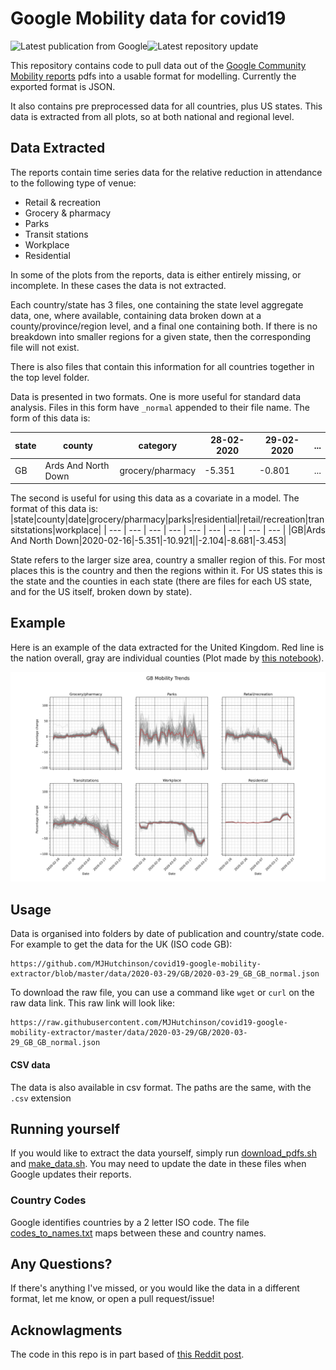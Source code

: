 # Google Mobility data for covid19

![Latest publication from Google](https://badgen.net/badge/Latest%20publication%20from%20Google/March%2029th/green)![Latest repository update](https://badgen.net/badge/Latest%20repository%20update/April%207th/blue)

This repository contains code to pull data out of the [Google Community Mobility reports](https://www.google.com/covid19/mobility/) pdfs into a usable format for modelling. Currently the exported format is JSON. 

It also contains pre preprocessed data for all countries, plus US states. This data is extracted from all plots, so at both national and regional level.

## Data Extracted
The reports contain time series data for the relative reduction in attendance to the following type of venue:
- Retail & recreation
- Grocery & pharmacy
- Parks
- Transit stations
- Workplace
- Residential

In some of the plots from the reports, data is either entirely missing, or incomplete. In these cases the data is not extracted.

Each country/state has 3 files, one containing the state level aggregate data, one, where available, containing data broken down at a county/province/region level, and a final one containing both. If there is no breakdown into smaller regions for a given state, then the corresponding file will not exist.

There is also files that contain this information for all countries together in the top level folder.

Data is presented in two formats. One is more useful for standard data analysis. Files in this form have `_normal` appended to their file name. The form of this data is:

| state | county | category | 28-02-2020 | 29-02-2020 | ... |
| --- | --- | --- | --- | --- | --- |
|GB|Ards And North Down|grocery/pharmacy|-5.351|-0.801| ... |

The second is useful for using this data as a covariate in a model. The format of this data is:
|state|county|date|grocery/pharmacy|parks|residential|retail/recreation|transitstations|workplace|
| --- | --- | --- | --- | --- | --- | --- | --- | --- |
|GB|Ards And North Down|2020-02-16|-5.351|-10.921||-2.104|-8.681|-3.453|


State refers to the larger size area, country a smaller region of this. For most places this is the country and then the regions within it. For US states this is the state and the counties in each state (there are files for each US state, and for the US itself, broken down by state).



## Example
Here is an example of the data extracted for the United Kingdom. Red line is the nation overall, gray are individual counties (Plot made by [this notebook](plots/test_plots.ipynb)).

![GB Plots](plots/GB_plot.png)

## Usage

Data is organised into folders by date of publication and country/state code. For example to get the data for the UK (ISO code GB):
```
https://github.com/MJHutchinson/covid19-google-mobility-extractor/blob/master/data/2020-03-29/GB/2020-03-29_GB_GB_normal.json
```
To download the raw file, you can use a command like `wget` or `curl` on the raw data link. This raw link will look like:
```
https://raw.githubusercontent.com/MJHutchinson/covid19-google-mobility-extractor/master/data/2020-03-29/GB/2020-03-29_GB_GB_normal.json
```

#### CSV data
The data is also available in csv format. The paths are the same, with the `.csv` extension

## Running yourself
If you would like to extract the data yourself, simply run [download_pdfs.sh](download_pdfs.sh) and [make_data.sh](make_data.sh). You may need to update the date in these files when Google updates their reports.

### Country Codes
Google identifies countries by a 2 letter ISO code. The file [codes_to_names.txt](codes_to_names.txt) maps between these and country names.

## Any Questions?
If there's anything I've missed, or you would like the data in a different format, let me know, or open a pull request/issue!

## Acknowlagments
The code in this repo is in part based of [this Reddit post](https://www.reddit.com/r/datasets/comments/fuo64p/google_covid19_mobility_reports_time_series_data/?utm_source=share&utm_medium=ios_app&utm_name=iossmf).